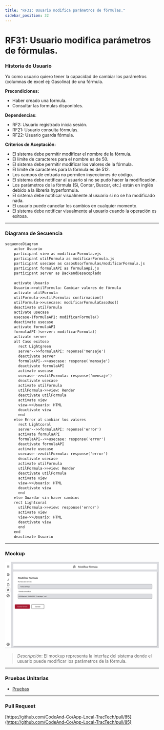 ```yaml
---
title: "RF31: Usuario modifica parámetros de fórmulas."  
sidebar_position: 32
---
```


# RF31: Usuario modifica parámetros de fórmulas.

### Historia de Usuario

Yo como usuario quiero tener la capacidad de cambiar los parámetros (columnas de excel ej: Gasolina) de una fórmula.

  **Precondiciones:**
  - Haber creado una formula.
  - Consultar las formulas disponibles.

  **Dependencias:**
  - RF2: Usuario registrado inicia sesión.
  - RF21: Usuario consulta fórmulas.
  - RF22: Usuario guarda fórmula.

  **Criterios de Aceptación:**
  - El sistema debe permitir modificar el nombre de la fórmula.
  - El límite de caracteres para el nombre es de 50.
  - El sistema debe permitir modificar los valores de la fórmula.
  - El límite de caracteres para la fórmula es de 512.
  - Los campos de entrada no permiten inyecciones de código.
  - El sistema debe notificar al usuario si no se pudo hacer la modificación.
  - Los parámetros de la fórmula (Si, Contar, Buscar, etc.) están en inglés debido a la librería hyperformula.
  - El sistema debe notificar visualmente al usuario si no se ha modificado nada.
  - El usuario puede cancelar los cambios en cualquier momento.
  - El sistema debe notificar visualmente al usuario cuando la operación es exitosa.

---

### Diagrama de Secuencia

``` mermaid
sequenceDiagram
    actor Usuario
    participant view as modificarFormula.ejs
    participant utilFormula as modificarFormula.js
    participant usecase as casosUso/formulas/modificarFormula.js
    participant formulaAPI as formulaApi.js
    participant server as BackendDesacoplado

    activate Usuario
    Usuario->>utilFormula: Cambiar valores de fórmula
    activate utilFormula
    utilFormula->>utilFormula: confirmacion()
    utilFormula->>usecase: modificarFormulaCasoUso()
    deactivate utilFormula
    activate usecase
    usecase-)formulaAPI: modificarFormula()
    deactivate usecase
    activate formulaAPI
    formulaAPI-)server: modificarFormula()
    activate server
    alt Caso exitoso
      rect Lightgreen
      server-->>formulaAPI: reponse('mensaje')
      deactivate server
      formulaAPI-->>usecase: response('mensaje')
      deactivate formulaAPI
      activate usecase
      usecase-->>utilFormula: response('mensaje')
      deactivate usecase
      activate utilFormula
      utilFormula->>view: Render
      deactivate utilFormula
      activate view
      view->>Usuario: HTML
      deactivate view
      end
    else Error al cambiar los valores
      rect Lightcoral
      server-->>formulaAPI: reponse('error')
      activate formulaAPI
      formulaAPI-->>usecase: response('error')
      deactivate formulaAPI
      activate usecase
      usecase-->>utilFormula: response('error')
      deactivate usecase
      activate utilFormula
      utilFormula->>view: Render
      deactivate utilFormula
      activate view
      view->>Usuario: HTML
      deactivate view
      end
    else Guardar sin hacer cambios
    rect Lightcoral
      utilFormula->>view: response('error')
      activate view
      view->>Usuario: HTML
      deactivate view
      end
    end
    deactivate Usuario
```

---

### Mockup

![Mockup](./mockups/modificarFormula.png)

> *Descripción*: El mockup representa la interfaz del sistema donde el usuario puede modificar los parámetros de la fórmula. 

---

### Pruebas Unitarias 
  - [Pruebas](https://docs.google.com/spreadsheets/d/1W-JW32dTsfI22-Yl5LydMhiu-oXHH_xo3hWvK6FHeLw/edit?gid=1967921723#gid=1967921723)

---

### Pull Request
[https://github.com/CodeAnd-Co/App-Local-TracTech/pull/85](https://github.com/CodeAnd-Co/App-Local-TracTech/pull/85)